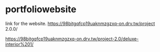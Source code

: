 # portfoliowebsite
link for the website.
https://98bitgqfcp19uaknmzgzxq-on.drv.tw/project 2.0.0/


https://98bitgqfcp19uaknmzgzxq-on.drv.tw/project-2.0/deluxe-interior%201/

